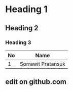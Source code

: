 # Heading 1
## Heading 2
### Heading 3

|No|Name|
|--|----|
| 1 |Sorrawit Pratansuk|


## edit on github.com
